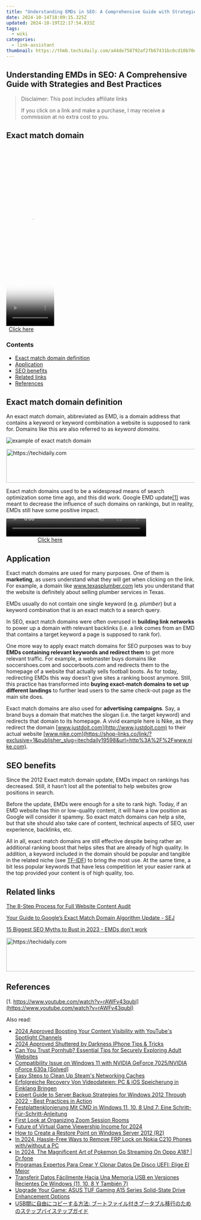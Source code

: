 ```yaml
---
title: "Understanding EMDs in SEO: A Comprehensive Guide with Strategies and Best Practices"
date: 2024-10-14T18:09:15.325Z
updated: 2024-10-19T22:17:54.833Z
tags:
  - wiki
categories:
  - link-assistant
thumbnail: https://thmb.techidaily.com/a44de758792af2fb67431bc0cd10b70e0176e5a8a3e2c53a5711bc4054272247.jpg
---
```


## Understanding EMDs in SEO: A Comprehensive Guide with Strategies and Best Practices

>  Disclaimer: This post includes affiliate links
>
>  If you click on a link and make a purchase, I may receive a commission at no extra cost to you.
>

## Exact match domain

<!-- affiliate ads begin -->
<span id="1993647">
					<video width="128" height="480" style="cursor:pointer"
           poster="//a.impactradius-go.com/display-clicktoplayimage/1993647.png"
           onclick="if(!this.playClicked){this.play();this.setAttribute('controls',true);this.playClicked=true;}">
	   <source src="//a.impactradius-go.com/display-ad/22993-1993647">
	   <img src="//a.impactradius-go.com/display-clicktoplayimage/1993647.png" style="border: none; height: 100%; width: 100%; object-fit: contain">
	</video>
	<div style="width:80px;text-align:center"><a href="javascript:window.open(decodeURIComponent('https%3A%2F%2Fhomestyler.sjv.io%2Fc%2F5597632%2F1993647%2F22993'), '_blank');void(0);">Click here</a></div>
</span>
<img height="0" width="0" src="https://imp.pxf.io/i/5597632/1993647/22993" style="position:absolute;visibility:hidden;" border="0" />
<!-- affiliate ads end -->

### Contents

* [Exact match domain definition](https://tools.techidaily.com/link-assistant/products/)
* [Application](https://tools.techidaily.com/link-assistant/products/)
* [SEO benefits](https://tools.techidaily.com/link-assistant/products/)
* [Related links](https://tools.techidaily.com/link-assistant/products/)
* [References](https://tools.techidaily.com/link-assistant/products/)

## Exact match domain definition

An exact match domain, abbreviated as EMD, is a domain address that contains a keyword or keyword combination a website is supposed to rank for. Domains like this are also referred to as _keyword domains_.

![example of exact match domain](https://cdn1.link-assistant.com/thumbs/w729-c1/upload/seowiki/posts/46/emd.png)

<!-- affiliate ads begin -->
<a href="https://appsumo.8odi.net/c/5597632/2100541/7443" target="_top" id="2100541">
  <img src="//a.impactradius-go.com/display-ad/7443-2100541" border="0" alt="https://techidaily.com" width="728" height="90"/>
</a>
<img height="0" width="0" src="https://appsumo.8odi.net/i/5597632/2100541/7443" style="position:absolute;visibility:hidden;" border="0" />
<!-- affiliate ads end -->

Exact match domains used to be a widespread means of search optimization some time ago, and this did work. Google EMD update[\[1\]](https://tools.techidaily.com/link-assistant/products/) was meant to decrease the influence of such domains on rankings, but in reality, EMDs still have some positive impact.

<!-- affiliate ads begin -->
<span id="1936838">
					<video width="374" height="48" style="cursor:pointer"
           poster="//a.impactradius-go.com/display-clicktoplayimage/1936838.png"
           onclick="if(!this.playClicked){this.play();this.setAttribute('controls',true);this.playClicked=true;}">
	   <source src="//a.impactradius-go.com/display-ad/18409-1936838">
	   <img src="//a.impactradius-go.com/display-clicktoplayimage/1936838.png" style="border: none; height: 100%; width: 100%; object-fit: contain">
	</video>
	<div style="width:234px;text-align:center"><a href="javascript:window.open(decodeURIComponent('https%3A%2F%2Fcoinrule.sjv.io%2Fc%2F5597632%2F1936838%2F18409'), '_blank');void(0);">Click here</a></div>
</span>
<img height="0" width="0" src="https://imp.pxf.io/i/5597632/1936838/18409" style="position:absolute;visibility:hidden;" border="0" />
<!-- affiliate ads end -->

## Application

Exact match domains are used for many purposes. One of them is **marketing**, as users understand what they will get when clicking on the link. For example, a domain like www.texasplumber.com lets you understand that the website is definitely about selling plumber services in Texas.

EMDs usually do not contain one single keyword (e.g. _plumber_) but a keyword combination that is an exact match to a search query.

In SEO, exact match domains were often overused in **building link networks** to power up a domain with relevant backlinks (i.e. a link comes from an EMD that contains a target keyword a page is supposed to rank for).

One more way to apply exact match domains for SEO purposes was to buy **EMDs containing relevant keywords and redirect them** to get more relevant traffic. For example, a webmaster buys domains like soccershoes.com and soccerboots.com and redirects them to the homepage of a website that actually sells football boots. As for today, redirecting EMDs this way doesn’t give sites a ranking boost anymore. Still, this practice has transformed into **buying exact-match domains to set up different landings** to further lead users to the same check-out page as the main site does.

Exact match domains are also used for **advertising campaigns**. Say, a brand buys a domain that matches the slogan (i.e. the target keyword) and redirects that domain to its homepage. A vivid example here is Nike, as they redirect the domain [www.justdoit.com](http://www.justdoit.com) to their actual website [www.nike.com](https://shop-links.co/link/?exclusive=1&publisher_slug=itechdaily19598&url=http%3A%2F%2Fwww.nike.com).

## SEO benefits

Since the 2012 Exact match domain update, EMDs impact on rankings has decreased. Still, it hasn’t lost all the potential to help websites grow positions in search.

Before the update, EMDs were enough for a site to rank high. Today, if an EMD website has thin or low-quality content, it will have a low position as Google will consider it spammy. So exact match domains can help a site, but that site should also take care of content, technical aspects of SEO, user experience, backlinks, etc.

All in all, exact match domains are still effective despite being rather an additional ranking boost that helps sites that are already of high quality. In addition, a keyword included in the domain should be popular and tangible in the related niche (see [TF-IDF](https://tools.techidaily.com/link-assistant/products/)) to bring the most use. At the same time, a bit less popular keywords that have less competition let your easier rank at the top provided your content is of high quality, too.

## Related links

[The 8-Step Process for Full Website Content Audit](https://tools.techidaily.com/link-assistant/products/) 

[Your Guide to Google’s Exact Match Domain Algorithm Update - SEJ](https://www.searchenginejournal.com/google-algorithm-history/emd-update/)

[15 Biggest SEO Myths to Bust in 2023 - EMDs don't work](https://tools.techidaily.com/link-assistant/products/)

<!-- affiliate ads begin -->
<a href="https://appsumo.8odi.net/c/5597632/2049363/7443" target="_top" id="2049363">
  <img src="//a.impactradius-go.com/display-ad/7443-2049363" border="0" alt="https://techidaily.com" width="728" height="90"/>
</a>
<img height="0" width="0" src="https://appsumo.8odi.net/i/5597632/2049363/7443" style="position:absolute;visibility:hidden;" border="0" />
<!-- affiliate ads end -->

## References

[1. https://www.youtube.com/watch?v=rAWFv43qubI](https://www.youtube.com/watch?v=rAWFv43qubI)

<ins class="adsbygoogle"
     style="display:block"
     data-ad-format="autorelaxed"
     data-ad-client="ca-pub-7571918770474297"
     data-ad-slot="1223367746"></ins>

<ins class="adsbygoogle"
     style="display:block"
     data-ad-client="ca-pub-7571918770474297"
     data-ad-slot="8358498916"
     data-ad-format="auto"
     data-full-width-responsive="true"></ins>

<span class="atpl-alsoreadstyle">Also read:</span>
<div><ul>
<li><a href="https://youtube-lab.techidaily.com/approved-boosting-your-content-visibility-with-youtubes-spotlight-channels/"><u>2024 Approved Boosting Your Content Visibility with YouTube's Spotlight Channels</u></a></li>
<li><a href="https://extra-approaches.techidaily.com/2024-approved-shuttered-by-darkness-iphone-tips-and-tricks/"><u>2024 Approved Shuttered by Darkness IPhone Tips & Tricks</u></a></li>
<li><a href="https://win-docs.techidaily.com/can-you-trust-pornhub-essential-tips-for-securely-exploring-adult-websites/"><u>Can You Trust Pornhub? Essential Tips for Securely Exploring Adult Websites</u></a></li>
<li><a href="https://network-issues.techidaily.com/compatibility-issue-on-windows-11-with-nvidia-geforce-7025nvidia-nforce-630a-solved/"><u>Compatibility Issue on Windows 11 with NVIDIA GeForce 7025/NVIDIA nForce 630a [Solved]</u></a></li>
<li><a href="https://windows11.techidaily.com/easy-steps-to-clean-up-steams-networking-caches/"><u>Easy Steps to Clean Up Steam's Networking Caches</u></a></li>
<li><a href="https://win-docs.techidaily.com/erfolgreiche-recovery-von-videodateien-pc-and-ios-speicherung-in-einklang-bringen/"><u>Erfolgreiche Recovery Von Videodateien: PC & iOS Speicherung in Einklang Bringen</u></a></li>
<li><a href="https://win-docs.techidaily.com/expert-guide-to-server-backup-strategies-for-windows-2012-through-2022-best-practices-in-action/"><u>Expert Guide to Server Backup Strategies for Windows 2012 Through 2022 - Best Practices in Action</u></a></li>
<li><a href="https://win-docs.techidaily.com/festplattenklonierung-mit-cmd-in-windows-11-10-8-und-7-eine-schritt-fur-schritt-anleitung/"><u>Festplattenklonierung Mit CMD in Windows 11, 10, 8 Und 7: Eine Schritt-Für-Schritt-Anleitung</u></a></li>
<li><a href="https://visual-screen-recording.techidaily.com/first-look-at-organizing-zoom-session-rooms/"><u>First Look at Organizing Zoom Session Rooms</u></a></li>
<li><a href="https://youtube-data.techidaily.com/e-of-virtual-game-viewership-income-for-2024/"><u>Future of Virtual Game Viewership Income for 2024</u></a></li>
<li><a href="https://win-docs.techidaily.com/how-to-create-a-restore-point-on-windows-server-2012-r2/"><u>How to Create a Restore Point on Windows Server 2012 (R2)</u></a></li>
<li><a href="https://android-frp.techidaily.com/in-2024-hassle-free-ways-to-remove-frp-lock-on-nokia-c210-phones-withwithout-a-pc-by-drfone-android/"><u>In 2024, Hassle-Free Ways to Remove FRP Lock on Nokia C210 Phones with/without a PC</u></a></li>
<li><a href="https://android-pokemon-go.techidaily.com/in-2024-the-magnificent-art-of-pokemon-go-streaming-on-oppo-a18-drfone-by-drfone-virtual-android/"><u>In 2024, The Magnificent Art of Pokemon Go Streaming On Oppo A18? | Dr.fone</u></a></li>
<li><a href="https://win-docs.techidaily.com/programas-expertos-para-crear-y-clonar-datos-de-disco-uefi-elige-el-mejor/"><u>Programas Expertos Para Crear Y Clonar Datos De Disco UEFI: Elige El Mejor</u></a></li>
<li><a href="https://win-tips.techidaily.com/transferir-datos-facilmente-hacia-una-memoria-usb-en-versiones-recientes-de-windows-11-10-8-y-tambien-7/"><u>Transferir Datos Fácilmente Hacia Una Memoria USB en Versiones Recientes De Windows (11, 10, 8 Y También 7)</u></a></li>
<li><a href="https://win-docs.techidaily.com/upgrade-your-game-asus-tuf-gaming-a15-series-solid-state-drive-enhancement-options/"><u>Upgrade Your Game: ASUS TUF Gaming A15 Series Solid-State Drive Enhancement Options</u></a></li>
<li><a href="https://win-docs.techidaily.com/1728471212670-usb/"><u>USB間に自由にコピーする方法: ブートファイル付きブータブル移行のためのステップバイステップガイド</u></a></li>
</ul></div>

